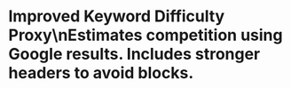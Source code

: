 # Improved Keyword Difficulty Proxy\nEstimates competition using Google results. Includes stronger headers to avoid blocks.